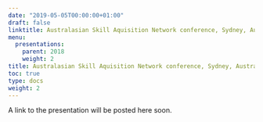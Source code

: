 ```yaml
---
date: "2019-05-05T00:00:00+01:00"
draft: false
linktitle: Australasian Skill Aquisition Network conference, Sydney, Australia
menu:
  presentations:
    parent: 2018
    weight: 2
title: Australasian Skill Aquisition Network conference, Sydney, Australia, 2018
toc: true
type: docs
weight: 2
---
```


A link to the presentation will be posted here soon.
